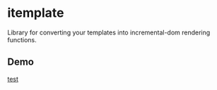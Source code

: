# itemplate
Library for converting your templates into incremental-dom rendering functions.
## Demo
[test](http://rapid-application-development-js.github.io/itemplate/)